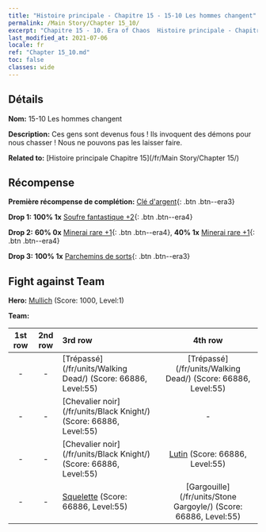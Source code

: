 ```yaml
---
title: "Histoire principale - Chapitre 15 - 15-10 Les hommes changent"
permalink: /Main Story/Chapter 15_10/
excerpt: "Chapitre 15 - 10. Era of Chaos  Histoire principale - Chapitre 15_10. 15-10 Les hommes changent"
last_modified_at: 2021-07-06
locale: fr
ref: "Chapter 15_10.md"
toc: false
classes: wide
---
```


## Détails

 **Nom:** 15-10 Les hommes changent

 **Description:** Ces gens sont devenus fous ! Ils invoquent des démons pour nous chasser ! Nous ne pouvons pas les laisser faire.

 **Related to:** [Histoire principale Chapitre 15](/fr/Main Story/Chapter 15/)

## Récompense

 **Première récompense de complétion:** [Clé d'argent](/ItemsFR/con_693/){: .btn .btn--era3}

 **Drop 1:** **100% 1x** [Soufre fantastique +2](/ItemsFR/mat_50/){: .btn .btn--era4}

 **Drop 2:** **60% 0x** [Minerai rare +1](/ItemsFR/mat_40/){: .btn .btn--era4}, **40% 1x** [Minerai rare +1](/ItemsFR/mat_40/){: .btn .btn--era4}

 **Drop 3:** **100% 1x** [Parchemins de sorts](/ItemsFR/con_694/){: .btn .btn--era3}


## Fight against Team
 **Hero:** [Mullich](/fr/heroes/Mullich/) (Score: 1000, Level:1)

 **Team:**


  | 1st row | 2nd row | 3rd row | 4th row |
  |:----:|:----:|:----|:----:|
  | - | - | [Trépassé](/fr/units/Walking Dead/) (Score: 66886, Level:55)  | [Trépassé](/fr/units/Walking Dead/) (Score: 66886, Level:55)  |
  | - | - | [Chevalier noir](/fr/units/Black Knight/) (Score: 66886, Level:55)  | - |
  | - | - | [Chevalier noir](/fr/units/Black Knight/) (Score: 66886, Level:55)  | [Lutin](/fr/units/Gremlin/) (Score: 66886, Level:55)  |
  | - | - | [Squelette](/fr/units/Skeleton/) (Score: 66886, Level:55)  | [Gargouille](/fr/units/Stone Gargoyle/) (Score: 66886, Level:55)  |


